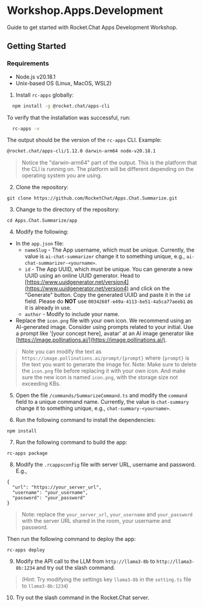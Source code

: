 # Workshop.Apps.Development
Guide to get started with Rocket.Chat Apps Development Workshop.

## Getting Started

### Requirements
- Node.js v20.18.1
- Unix-based OS (Linux, MacOS, WSL2)

1. Install `rc-apps` globally:

```bash
  npm install -g @rocket.chat/apps-cli
```

To verify that the installation was successful, run:

```bash
  rc-apps -v
```
The output should be the version of the `rc-apps` CLI. Example:

```bash
@rocket.chat/apps-cli/1.12.0 darwin-arm64 node-v20.18.1
```

> Notice the "darwin-arm64" part of the output. This is the platform that the CLI is running on. The platform will be different depending on the operating system you are using.

2. Clone the repository:
```
git clone https://github.com/RocketChat/Apps.Chat.Summarize.git
```

3. Change to the directory of the repository:
```
cd Apps.Chat.Summarize/app 
```

4. Modify the following:
- In the `app.json` file:
  - `nameSlug` - The App username, which must be unique. Currently, the value is `ai-chat-summarizer` change it to something unique, e.g., `ai-chat-summarizer-<yourname>`.
  - `id` - The App UUID, which must be unique. You can generate a new UUID using an online UUID generator. Head to [https://www.uuidgenerator.net/version4](https://www.uuidgenerator.net/version4) and click on the "Generate" button. Copy the generated UUID and paste it in the `id` field. Please do **NOT** use `0034268f-e49a-4113-be51-4a5ca77aeeb1` as it is already in use.
  - `author` - Modify to include your name.
- Replace the `icon.png` file with your own icon. We recommend using an AI-generated image. Consider using prompts related to your initial. Use a prompt like '[your concept here], avatar' at an AI image generator like [https://image.pollinations.ai/](https://image.pollinations.ai/).
> Note you can modify the text as `https://image.pollinations.ai/prompt/{prompt}` where `{prompt}` is the text you want to generate the image for.
> Note: Make sure to delete the `icon.png` file before replacing it with your own icon. And make sure the new icon is named `icon.png`, with the storage size not exceeding KBs.

5. Open the file `/commands/SummarizeCommand.ts` and modify the `command` field to a unique command name. Currently, the value is `chat-summary` change it to something unique, e.g., `chat-summary-<yourname>`.

6. Run the following command to install the dependencies:
```
npm install
```

7. Run the following command to build the app:
```
rc-apps package
```

8. Modify the `.rcappsconfig` file with  server URL, username and password.
  E.g., 
  ```
  {
    "url": "https://your_server_url",
    "username": "your_username",
    "password": "your_password"
  }
  ```
  > Note: replace the `your_server_url`, `your_username` and `your_password` with the server URL shared in the room, your username and password.

Then run the following command to deploy the app:
```
rc-apps deploy
```

9. Modify the API call to the LLM from `http://llama3-8b` to `http://llama3-8b:1234` and try out the slash command. 

> (Hint: Try modifying the settings key `llama3-8b` in the `setting.ts` file to `llama3-8b:1234`)
10. Try out the slash command in the Rocket.Chat server.